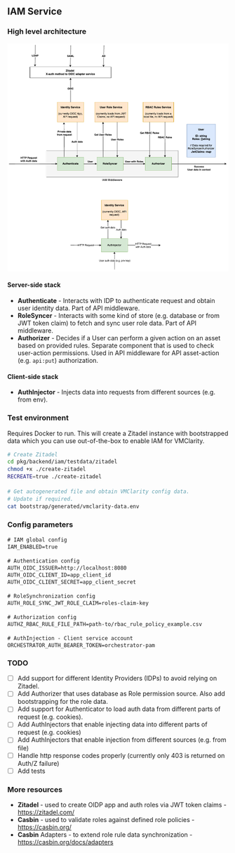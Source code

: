 ## IAM Service

### High level architecture
![alt text](testdata/architecture.png)

#### Server-side stack
- **Authenticate** - Interacts with IDP to authenticate request and obtain user identity data. 
Part of API middleware.
- **RoleSyncer** - Interacts with some kind of store (e.g. database or from JWT token claim) to fetch and sync user role data. 
Part of API middleware.
- **Authorizer** - Decides if a User can perform a given action on an asset based on provided rules. 
Separate component that is used to check user-action permissions. 
Used in API middleware for API asset-action (e.g. `api:put`) authorization.

#### Client-side stack
- **AuthInjector** - Injects data into requests from different sources (e.g. from env).

### Test environment
Requires Docker to run. This will create a Zitadel instance with bootstrapped data which you can use
out-of-the-box to enable IAM for VMClarity.

```bash
# Create Zitadel
cd pkg/backend/iam/testdata/zitadel
chmod +x ./create-zitadel
RECREATE=true ./create-zitadel

# Get autogenerated file and obtain VMClarity config data.
# Update if required.
cat bootstrap/generated/vmclarity-data.env
```

### Config parameters
```
# IAM global config
IAM_ENABLED=true

# Authentication config
AUTH_OIDC_ISSUER=http://localhost:8080
AUTH_OIDC_CLIENT_ID=app_client_id
AUTH_OIDC_CLIENT_SECRET=app_client_secret

# RoleSynchronization config
AUTH_ROLE_SYNC_JWT_ROLE_CLAIM=roles-claim-key

# Authorization config
AUTHZ_RBAC_RULE_FILE_PATH=path-to/rbac_rule_policy_example.csv

# AuthInjection - Client service account
ORCHESTRATOR_AUTH_BEARER_TOKEN=orchestrator-pam
```

### TODO
- [ ] Add support for different Identity Providers (IDPs) to avoid relying on Zitadel.
- [ ] Add Authorizer that uses database as Role permission source. Also add bootstrapping for the role data.
- [ ] Add support for Authenticator to load auth data from different parts of request (e.g. cookies).
- [ ] Add AuthInjectors that enable injecting data into different parts of request (e.g. cookies)
- [ ] Add AuthInjectors that enable injection from different sources (e.g. from file)
- [ ] Handle http response codes properly (currently only 403 is returned on Auth/Z failure)
- [ ] Add tests

### More resources
- **Zitadel** - used to create OIDP app and auth roles via JWT token claims - https://zitadel.com/
- **Casbin** - used to validate roles against defined role policies - https://casbin.org/
- **Casbin** Adapters - to extend role rule data synchronization - https://casbin.org/docs/adapters
